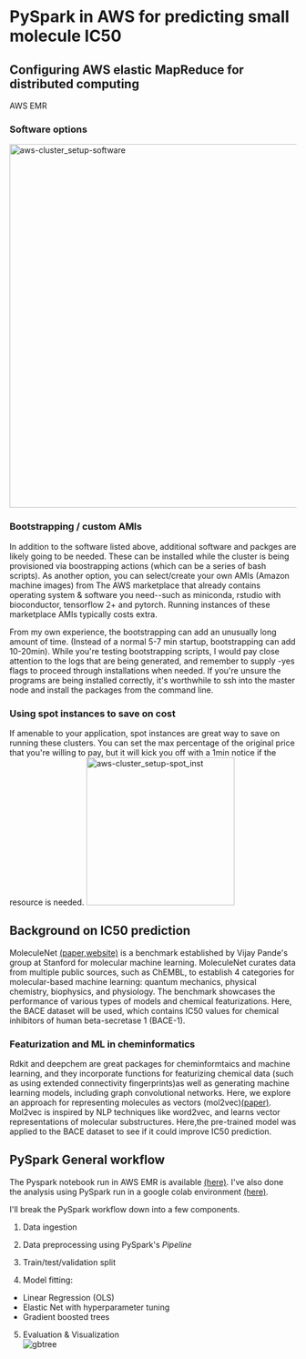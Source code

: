 # PySpark in AWS for predicting small molecule IC50

## Configuring AWS elastic MapReduce for distributed computing
AWS EMR
### Software options

<img width="639" alt="aws-cluster_setup-software" src="https://user-images.githubusercontent.com/46359281/78968102-dfd12280-7ad1-11ea-97b5-6f3d4e8bb542.png">

### Bootstrapping / custom AMIs
In addition to the software listed above, additional software and packges are likely going to be needed. These can be installed while the cluster is being provisioned via boostrapping actions (which can be a series of bash scripts). As another option, you can select/create your own AMIs (Amazon machine images) from The AWS marketplace that already contains operating system & software you need--such as miniconda, rstudio with bioconductor, tensorflow 2+ and pytorch. Running instances of these marketplace AMIs typically costs extra.

From  my own experience, the bootstrapping can add an unusually long amount of time. (Instead of a normal 5-7 min startup, bootstrapping can add 10-20min). While you're testing bootstrapping scripts, I would pay close attention to the logs that are being generated, and remember to supply -yes flags to proceed through installations when needed. If you're unsure the programs are being installed correctly, it's worthwhile to ssh into the master node and install the packages from the command line.

### Using spot instances to save on cost
If amenable to your application, spot instances are great way to save on running these clusters. You can set the max percentage of the original price that you're willing to pay, but it will kick you off with a 1min notice if the resource is needed.
<img width="260" alt="aws-cluster_setup-spot_inst" src="https://user-images.githubusercontent.com/46359281/78968180-f5dee300-7ad1-11ea-8da4-b2c732dd3c26.png">

## Background on IC50 prediction

MoleculeNet [(paper,](https://arxiv.org/abs/1703.00564)[website)](http://moleculenet.ai/) is a benchmark established by Vijay Pande's group at Stanford for molecular machine learning. MoleculeNet curates data from multiple public sources, such as ChEMBL, to establish 4 categories for molecular-based machine learning: quantum mechanics, physical chemistry, biophysics, and physiology. The benchmark showcases the performance of various types of models and chemical featurizations. Here, the BACE dataset will be used, which contains IC50 values for chemical inhibitors of human beta-secretase 1 (BACE-1).

### Featurization and ML in cheminformatics
Rdkit and deepchem are great packages for cheminformtaics and machine learning, and they incorporate functions for featurizing chemical data (such as using extended connectivity fingerprints)as well as generating machine learning models, including graph convolutional networks. Here, we explore an approach for representing molecules as vectors (mol2vec)[(paper)](https://pubs.acs.org/doi/abs/10.1021/acs.jcim.7b00616). Mol2vec is inspired by NLP techniques like word2vec, and learns vector representations of molecular substructures. Here,the pre-trained model was applied to the BACE dataset to see if it could improve IC50 prediction.

## PySpark General workflow

The Pyspark notebook run in AWS EMR is available [(here)](https://github.com/jtwang1027/pyspark_aws/blob/master/aws-pyspark.ipynb). I've also done the analysis using PySpark run in a google colab environment [(here)](https://github.com/jtwang1027/pyspark_aws/blob/master/colab_pyspark_bace.ipynb).

I'll break the PySpark workflow down into a few components.

1) Data ingestion

2) Data preprocessing using PySpark's *Pipeline*

3) Train/test/validation split

4) Model fitting:
- Linear Regression (OLS)
- Elastic Net with hyperparameter tuning
- Gradient boosted trees

5) Evaluation & Visualization  
![gbtree](https://user-images.githubusercontent.com/46359281/78973310-a1d9fb80-7add-11ea-8261-9f8b34b41b41.png)

